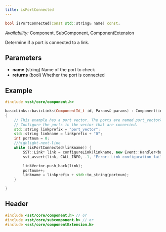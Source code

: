```yaml
---
title: isPortConnected
---
```


```cpp
bool isPortConnected(const std::string& name) const;
```
*Availability:* Component, SubComponent, ComponentExtension

Determine if a port is connected to a link.


## Parameters
* **name** (string) Name of the port to check
* **returns** (bool) Whether the port is connected


## Example

<!--- SOURCE_CODE: sst-elements/src/sst/elements/simpleElementExample/basicLinks.cc --->
```cpp title="Excerpt from sst-elements/src/sst/elements/simpleElementExample/basicLinks.cc"
#include <sst/core/component.h>

basicLinks::basicLinks(ComponentId_t id, Params& params) : Component(id) 
{
    // This example has a port vector. The ports are named port_vectorX where X is the vector index.
    // Configure the ports in the vector that are connected.
    std::string linkprefix = "port_vector";
    std::string linkname = linkprefix + "0";
    int portnum = 0;
    //highlight-next-line
    while (isPortConnected(linkname)) {
        SST::Link* link = configureLink(linkname, new Event::Handler<basicLinks,int>(this, &basicLinks::handleWithEventID, portnum));
        sst_assert(link, CALL_INFO, -1, "Error: Link configuration failed\n");

        linkVector.push_back(link);
        portnum++;
        linkname = linkprefix + std::to_string(portnum);
    }

}
```

## Header
```cpp
#include <sst/core/component.h> // or
#include <sst/core/subcomponent.h> // or
#include <sst/core/componentExtension.h>
```
